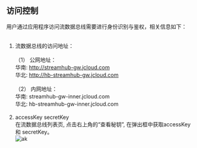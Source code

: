 ## 访问控制<br>
用户通过应用程序访问流数据总线需要进行身份识别与鉴权，相关信息如下：<br><br> 
1. 流数据总线的访问地址：<br><br>
（1）	公网地址：<br>
华南: http://streamhub-gw.jcloud.com<br>
华北: http://hb-streamhub-gw.jcloud.com<br><br>
（2）	内网地址：<br>
华南: streamhub-gw-inner.jcloud.com<br>
华北: hb-streamhub-gw-inner.jcloud.com<br><br>
2. accessKey secretKey<br>
在流数据总线列表页, 点击右上角的“查看秘钥”, 在弹出框中获取accessKey 和 secretKey。<br>
![ak](../../../../image/DataBus/db-010.png)
